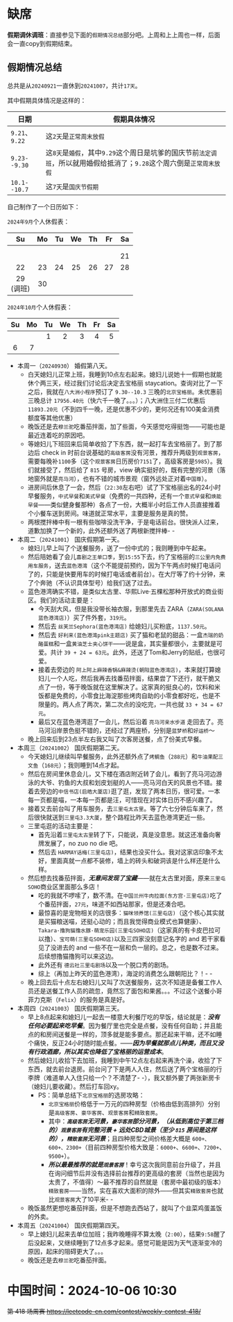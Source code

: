 
# 缺席

**假期调休调班**：直接参见下面的`假期情况总结`部分吧。上周和上上周也一样，后面会一直copy到假期结束。

## 假期情况总结

总共是从`20240921`一直休到`20241007`，共计`17天`。

其中假期具体情况是这样的：

| 日期 | 假期具体情况 |
|--|--|
| `9.21`、`9.22` | 这`2天`是`正常周末放假` |
| `9.23--9.30` | 这`8天`是`婚假`，其中`9.29`这个周日是坑爹的国庆节前`法定调班`，所以就用婚假给抵消了；`9.28`这个周六倒是`正常周末放假` |
| `10.1--10.7` | 这`7天`是`国庆节假期` |

自己制作了一个日历如下：

`2024年9月`个人休假表：

|Su|Mo|Tu|We|Th|Fr|Sa|
|:--:|:--:|:--:|:--:|:--:|:--:|:--:|
||||||||
||||||||
|||||||21|
|22|23|24|25|26|27|28|
|29<br>(调班)|30||||||

`2024年10月`个人休假表：

|Su|Mo|Tu|We|Th|Fr|Sa|
|:--:|:--:|:--:|:--:|:--:|:--:|:--:|
|||1|2|3|4|5|
|6|7||||||

- 本周一（`20240930`） 婚假第八天。
  * 白天媳妇儿正常上班，我睡到10点左右起来。媳妇儿说她十一假期也就能休个两三天，经过我们讨论后决定去宝格丽 staycation。查询对比了一下之后，我就在`八大洲小程序`预订了 `9.30--10.3` 三晚的`北京宝格丽`。未优惠前三晚总计 `17956.40元`（快六千一晚了。。。）；八大洲住三付二优惠后 `11893.20元`（不到四千一晚，还是优惠不少的，更何况还有100美金消费额度等其他优惠）
  * 晚饭还是去`穆兰驼`吃番茄拌面，加了些面，今天感觉吃得挺饱——可能也是最近连着吃的原因吧。
  * 等媳妇儿下班回来后简单收拾了下东西，就一起打车去宝格丽了。到了那边后 check in 时前台说基础的`高级客房`没有河景，推荐升两级到`观景客房`，需要每晚补`1100`多（这个`观景客房`日历房价`7151`了，高级客房是`5985`）。我们就接受了，然后给了 `815` 号房，view 确实挺好的，既有完整的河景（落地窗外就是`亮马河`），也有不错的城市景观（窗外远处正对着`中国尊`）。
  * 进房间后休息了一会，然后（`22:30`左右吧）试了下宝格丽出名的24小时早餐服务，`中式早餐`和`美式早餐`（免费的一共四种，还有一个`意式早餐`和`焕能早餐`——类似健身餐那种）各点了一份，大概半小时后工作人员直接推着个小餐车送到房间。味道就正常水平，主要是服务是真的赞。
  * 两根搅拌棒中有一根有些咖啡没洗干净，于是电话前台。很快派人过来，道歉加换了一个新的，此外还额外送了两根新搅拌棒- -
- 本周二（`20241001`） 国庆假期第一天。
  * 媳妇儿早上叫了个送餐服务，送了一份中式的；我则睡到中午起来。
  * 然后陪她看了会儿`喜剧之王单口季`，到`15:55`下去，约了宝格丽的`三公里内免费用车服务`，送去`蓝色港湾`（这个不能提前预约，因为下午两点时候打电话问了的，只能是快要用车的时候打电话或者前台）。在大厅等了约十分钟，来了个奔驰（不认识具体型号）给我们送了过去。
  * 蓝色港湾确实不错，是类似太古里、华熙Live·五棵松那种开放式的商业街区。我们的活动主要是：
    + 今天刮大风，但是我没带长袖衣服，到那里先去 ZARA（`ZARA(SOLANA蓝色港湾店)`）买了件外套，`319元`。
    + 然后去 `丝芙兰Sephora(蓝色港湾店)` 给媳妇儿买粉底，`1137.50元`。
    + 然后去 `好利来(蓝色港湾pink主题店)` 买了猫和老鼠的甜品：一盒`杰瑞的奶酪蛋糕`和一盒`黄油芝士夹心饼干`——说是盒，其实量都很小，主要就是可爱。共计 `39 + 24 = 63元`。此外，还送了Tom和Jerry的贴纸，也很可爱。
    + 接着去旁边的 `阿上阿上麻辣香锅&麻辣烫(朝阳蓝色港湾店)`，本来就打算媳妇儿一个人吃，然后我再去找番茄拌面，结果尝了下还行，就干脆又点了一份，等于晚饭就在这里解决了。这家真的挺良心的，饮料和米饭都是免费的，小零食比海淀那些烤肉自助的小零食都好吃，也是不限量的。两人点了两次，第二次点的没吃完，一共也就 `33 + 34 = 67元`。
    + 最后又在蓝色港湾逛了一会儿，然后沿着 `亮马河亲水步道` 走回去了。亮马河沿岸景色挺不错的，还经过了两座桥，分别是`蓝梦桥`和`好运桥`～
  * 晚上回来后到23点半左右我又叫了次客房送餐，点了份美式早餐。
- 本周三（`20241002`） 国庆假期第二天。
  * 今天媳妇儿继续叫早餐服务，此外还额外点了`烤鲷鱼`（`288元`）和`牛油果配三文鱼`（`168元`）；我则睡到14点才起。
  * 然后在房间里休息会儿，又下楼在酒店附近转了会儿，看到了亮马河边游泳的大爷、钓鱼的大叔和划皮划艇的人——亮马河白天的风景也不错。接着去旁边的`中信书店(启皓大厦店)`逛了逛，发现了两本日历，很可爱。一本每一页都是喵，一本每一页都是汪，可惜现在对实体日历不感兴趣了。
  * 接着又去前台叫了用车服务，去`三里屯太古里`。等了六七分钟后车来了，然后很快就送到`三里屯3.3大厦`，整个路程比昨天去蓝色港湾更近一些。
  * 三里屯逛的活动主要是：
    + 首先沿着`三里屯太古里`转了下，只能说，真是没意思。就这还准备向奢牌发展了，no zuo no die 吧。
    + 然后去 `HARMAY话梅(三里屯店)`，结果也没买什么。我对这家店印象不太好，里面真就一点都不装修，墙上的砖头和破洞该是什么样还是什么样。
  * 然后想去找番茄拌面，***无意间发现了宝藏***——就在太古里对面，原来`三里屯SOHO`商业区里面那么多店！
    + 吃的我就不啰嗦了，数不清。在`中国兰州牛肉拉面(东方宫·三里屯店)`吃了个番茄拌面，`27元`，味道不如西站那家，但是还凑合吧。
    + 最惊喜的是宠物相关的店很多：`猫咪领养馆(三里屯店)`（这个核心其实就是买猫粮送喵，还挺心动的；而且我觉得商业模式也算健康）、`Takara·撸狗猫撸水豚·萌宠乐园(三里屯SOHO店)`（这家真的有卡皮巴拉可以撸）、`宝可萌(三里屯SOHO店)`以及三四家没刻意记名字的 and 若干家看见了没进去的 and 一些不在一层和负一层的。总之，也是数不过来。后续想撸猫撸狗可以来这边。
    + 此外还有 `德云社三里屯剧场`以及一个脱口秀的剧场。
    + 综上（再加上昨天的蓝色港湾），海淀的消费怎么跟朝阳比？！- -
  * 晚上回去后十点左右媳妇儿又叫了次送餐服务，这次不知道是备餐工作人员还是送餐工作人员的疏忽，竟然忘了面包和果酱。。。不过这个送餐小哥菲力克斯（`Felix`）的服务是真是好。
- 本周四（`20241003`） 国庆假期第三天。
  * 早上8点起来和媳妇儿一起去一楼意大利餐厅吃的早饭，结论就是：***没有任何必要起来吃早餐***。因为餐厅里也完全是点餐，没有任何自助；并且能点的和房间送餐是一样的，顶多就是能多要点。那还起来干嘛，还不如睡个痛快，反正24小时随时能点餐。——***因为早餐就那点儿种类，而且又没有行政酒廊，所以其实也降低了宝格丽的运营成本***。
  * 然后媳妇儿收拾下去加班，我睡到中午12点左右起来再洗个澡，收拾了下东西，就去前台退房。前台问了下是两人入住，然后送了两个宝格丽的行李牌（难道单人入住只给一个？不清楚了- -），我又额外要了两张新房卡（媳妇儿要收藏）。然后打车回xy。
    + PS：简单总结下`北京宝格丽`的选房攻略：
      - `北京宝格丽`价格低于一万元的四种房型（价格由低到高排列）分别是`高级客房`、`豪华客房`、`观景客房`和`精致套房`。
      - 其中：***`高级客房`无河景，`豪华客房`部分河景，（从低到高位于第三档的）`观景客房`有完整河景 + 远处CBD城景（至少 `815` 房间是这样的），`精致套房`无河景***；且四种房型之间价格差大概是 `600+、600+、2300+`（目前四种房型价格大致是：`6000+`、`6600+`、`7200+`、`9500+`）。
      - ***所以最最推荐的就是`观景客房`***！幸亏这次我同意前台升级了，并且在询问细节后并没有选择前台推荐的更高级的套房（当然也是因为太贵了，不值得）～最不推荐的自然就是（套房中最初级的版本）`精致套房`——当然，实在喜欢大面积的除外——但其实`精致套房`也就比`观景客房`大了10平米- -
  * 晚饭虽然更想吃番茄拌面，但是不想跑去西站了，就叫了个韭菜鸡蛋盖饭的外卖。
- 本周五（`20241004`） 国庆假期第四天。
  * 早上媳妇儿起来去单位加班；我昨晚睡得不算太晚（`2:00`），结果`9:58`醒了后没起来，又继续睡到了12点多才起来。感觉可能是因为天气逐渐变冷的原因，起床的阻碍更大了。。。
  * 晚饭还是去`穆兰驼`吃番茄拌面。

# 中国时间：2024-10-06 10:30

~~第 418 场周赛 https://leetcode-cn.com/contest/weekly-contest-418/~~
